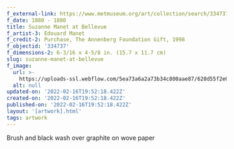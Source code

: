 ```yaml
---
f_external-link: https://www.metmuseum.org/art/collection/search/334737
f_date: 1880 - 1880
title: Suzanne Manet at Bellevue
f_artist-3: Edouard Manet
f_credit-2: Purchase, The Annenberg Foundation Gift, 1998
f_objectid: '334737'
f_dimensions-2: 6-3/16 x 4-5/8 in. (15.7 x 11.7 cm)
slug: suzanne-manet-at-bellevue
f_image:
  url: >-
    https://uploads-ssl.webflow.com/5ea73a6a2a73b34c800aae87/620d55f2e07fc275a6c7d216_DP807591.jpeg
  alt: null
updated-on: '2022-02-16T19:52:18.422Z'
created-on: '2022-02-16T19:52:18.422Z'
published-on: '2022-02-16T19:52:18.422Z'
layout: '[artwork].html'
tags: artwork
---
```


Brush and black wash over graphite on wove paper
